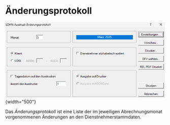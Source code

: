 # Änderungsprotokoll

![Image](img/image232.png){width="500"}

Das *Änderungsprotokoll* ist eine Liste der im jeweiligen Abrechnungsmonat vorgenommenen Änderungen an den Dienstnehmerstammdaten.